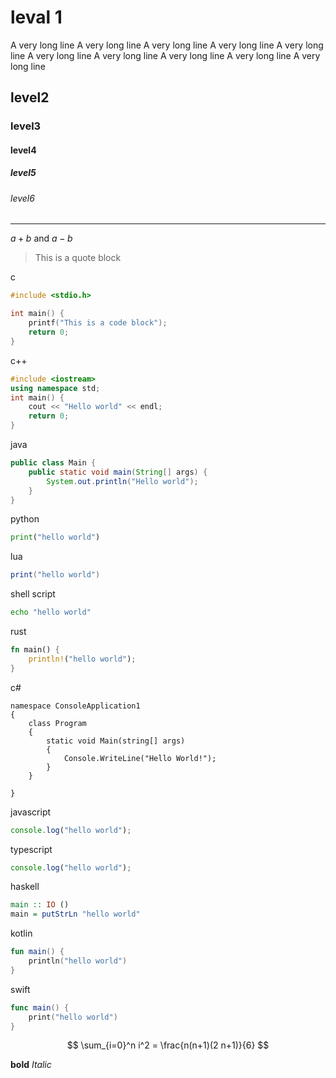 # leval 1

A very long line A very long line A very long line A very long line A very long
line A very long line A very long line A very long line A very long line A very
long line

## level2

### level3

#### level4

##### level5

###### level6

---

$a + b$ and $a - b$

> This is a
> quote block

c

```c
#include <stdio.h>

int main() {
    printf("This is a code block");
    return 0;
}
```

c++

```cpp
#include <iostream>
using namespace std;
int main() {
    cout << "Hello world" << endl;
    return 0;
}
```

java

```java
public class Main {
    public static void main(String[] args) {
        System.out.println("Hello world");
    }
}
```

python

```python
print("hello world")
```

lua

```lua
print("hello world")
```

shell script

```sh
echo "hello world"
```

rust

```rust
fn main() {
    println!("hello world");
}
```

c#

```c_sharp
namespace ConsoleApplication1
{
    class Program
    {
        static void Main(string[] args)
        {
            Console.WriteLine("Hello World!");
        }
    }

}
```

javascript

```js
console.log("hello world");
```

typescript

```ts
console.log("hello world");
```

haskell

```haskell
main :: IO ()
main = putStrLn "hello world"
```

kotlin

```kotlin
fun main() {
    println("hello world")
}
```

swift

```swift
func main() {
    print("hello world")
}
```

$$
\sum_{i=0}^n i^2 = \frac{n(n+1)(2 n+1)}{6}
$$

**bold**
*Italic*
